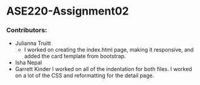 # ASE220-Assignment02

### Contributors:
- Julianna Truitt 
    - I worked on creating the index.html page, making it responsive, and added the card template from bootstrap.
- Isha Nepal
- Garrett Kinder
    I worked on all of the indentation for both files. I worked on a lot of the CSS and reformatting for the detail page.
